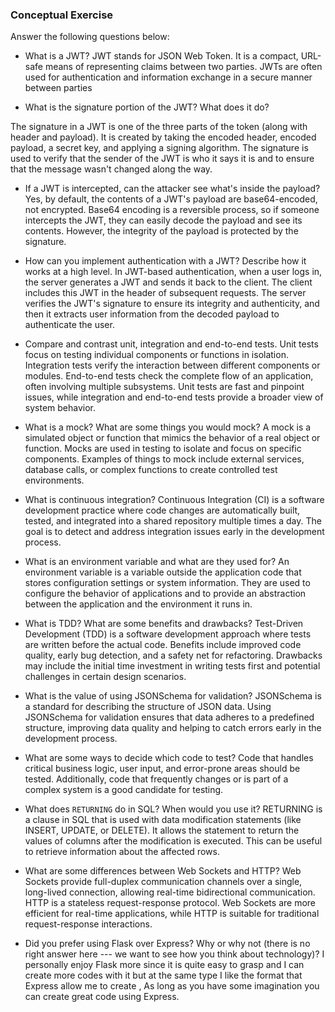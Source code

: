 ### Conceptual Exercise

Answer the following questions below:

- What is a JWT?
JWT stands for JSON Web Token. It is a compact, URL-safe means of representing claims between two parties. JWTs are often used for authentication and information exchange in a secure manner between parties



- What is the signature portion of the JWT?  What does it do?

The signature in a JWT is one of the three parts of the token (along with header and payload). It is created by taking the encoded header, encoded payload, a secret key, and applying a signing algorithm. The signature is used to verify that the sender of the JWT is who it says it is and to ensure that the message wasn't changed along the way.



- If a JWT is intercepted, can the attacker see what's inside the payload?
Yes, by default, the contents of a JWT's payload are base64-encoded, not encrypted. Base64 encoding is a reversible process, so if someone intercepts the JWT, they can easily decode the payload and see its contents. However, the integrity of the payload is protected by the signature.



- How can you implement authentication with a JWT?  Describe how it works at a high level.
In JWT-based authentication, when a user logs in, the server generates a JWT and sends it back to the client. The client includes this JWT in the header of subsequent requests. The server verifies the JWT's signature to ensure its integrity and authenticity, and then it extracts user information from the decoded payload to authenticate the user.



- Compare and contrast unit, integration and end-to-end tests.
Unit tests focus on testing individual components or functions in isolation. Integration tests verify the interaction between different components or modules. End-to-end tests check the complete flow of an application, often involving multiple subsystems. Unit tests are fast and pinpoint issues, while integration and end-to-end tests provide a broader view of system behavior.

- What is a mock? What are some things you would mock?
A mock is a simulated object or function that mimics the behavior of a real object or function. Mocks are used in testing to isolate and focus on specific components. Examples of things to mock include external services, database calls, or complex functions to create controlled test environments.

- What is continuous integration?
Continuous Integration (CI) is a software development practice where code changes are automatically built, tested, and integrated into a shared repository multiple times a day. The goal is to detect and address integration issues early in the development process.

- What is an environment variable and what are they used for?
An environment variable is a variable outside the application code that stores configuration settings or system information. They are used to configure the behavior of applications and to provide an abstraction between the application and the environment it runs in.


- What is TDD? What are some benefits and drawbacks?
Test-Driven Development (TDD) is a software development approach where tests are written before the actual code. Benefits include improved code quality, early bug detection, and a safety net for refactoring. Drawbacks may include the initial time investment in writing tests first and potential challenges in certain design scenarios.



- What is the value of using JSONSchema for validation?
JSONSchema is a standard for describing the structure of JSON data. Using JSONSchema for validation ensures that data adheres to a predefined structure, improving data quality and helping to catch errors early in the development process.


- What are some ways to decide which code to test?
Code that handles critical business logic, user input, and error-prone areas should be tested. Additionally, code that frequently changes or is part of a complex system is a good candidate for testing.



- What does `RETURNING` do in SQL? When would you use it?
RETURNING is a clause in SQL that is used with data modification statements (like INSERT, UPDATE, or DELETE). It allows the statement to return the values of columns after the modification is executed. This can be useful to retrieve information about the affected rows.



- What are some differences between Web Sockets and HTTP?
Web Sockets provide full-duplex communication channels over a single, long-lived connection, allowing real-time bidirectional communication. HTTP is a stateless request-response protocol. Web Sockets are more efficient for real-time applications, while HTTP is suitable for traditional request-response interactions.



- Did you prefer using Flask over Express? Why or why not (there is no right
  answer here --- we want to see how you think about technology)?
I personally enjoy Flask more since it is quite easy to grasp and I can create more codes with it but at the same type I like the format that Express allow me to create , As long as you have some imagination you can create great code using Express.